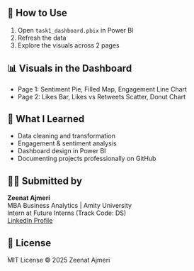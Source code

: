 ## 🚀 How to Use  
1. Open `task1_dashboard.pbix` in Power BI  
2. Refresh the data  
3. Explore the visuals across 2 pages  

## 📊 Visuals in the Dashboard  
- Page 1: Sentiment Pie, Filled Map, Engagement Line Chart  
- Page 2: Likes Bar, Likes vs Retweets Scatter, Donut Chart  

## 📝 What I Learned  
- Data cleaning and transformation  
- Engagement & sentiment analysis  
- Dashboard design in Power BI  
- Documenting projects professionally on GitHub  

## 🙋‍♀️ Submitted by  
**Zeenat Ajmeri**  
MBA Business Analytics | Amity University  
Intern at Future Interns (Track Code: DS)  
[LinkedIn Profile](www.linkedin.com/in/zeenat797)  

## 📄 License  
MIT License © 2025 Zeenat Ajmeri
